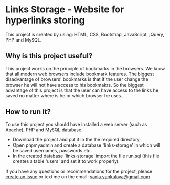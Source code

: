 # Links Storage - Website for hyperlinks storing

This project is created by using: HTML, CSS, Bootstrap, JavaScript, jQuery, PHP and MySQL.


## Why is this project useful?

This project works on the principle of bookmarks in the browsers. We know that all modern web browsers include bookmark features. The biggest disadvantage of browsers' bookmarks is that if the user change the browser he will not have access to his bookmakrs. So the biggest advantage of this project is that the user can have access to the links he saved no matter where is he or which browser he uses.


## How to run it?

To use this project you should have installed a web server (such as Apache), PHP and MySQL database. 
 * Download the project and put it in the the required directory;
 * Open phpmyadmin and create a database 'links-storage' in which will be saved usernames, passwords etc.
 * In the created database 'links-storage' import the file run.sql (this file creates a table 'users' and set it to work properly).


If you have any questions or recommendations for the project, please [create an issue](https://github.com/iafaso8/links-storage/issues/new) or text me on the email: vania.yankulova@gmail.com.
